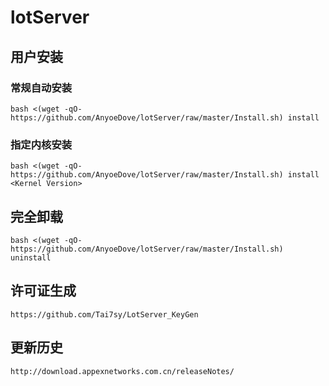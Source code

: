 # lotServer


## 用户安装
### 常规自动安装
```
bash <(wget -qO- https://github.com/AnyoeDove/lotServer/raw/master/Install.sh) install
```

### 指定内核安装
```
bash <(wget -qO- https://github.com/AnyoeDove/lotServer/raw/master/Install.sh) install <Kernel Version>
```

## 完全卸载
```
bash <(wget -qO- https://github.com/AnyoeDove/lotServer/raw/master/Install.sh) uninstall
```

## 许可证生成
```
https://github.com/Tai7sy/LotServer_KeyGen
```

## 更新历史
```
http://download.appexnetworks.com.cn/releaseNotes/   
```
  
